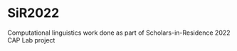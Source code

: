 # SiR2022
Computational linguistics work done as part of Scholars-in-Residence 2022 CAP Lab project
